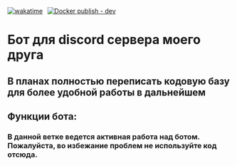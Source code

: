 [![wakatime](https://wakatime.com/badge/github/Zeusina/scp-bot-discord.svg)](https://wakatime.com/badge/github/Zeusina/scp-bot-discord)⠀[![Docker publish - dev](https://github.com/Zeusina/scp-bot-discord/actions/workflows/docker-publish-dev.yml/badge.svg)](https://github.com/Zeusina/scp-bot-discord/actions/workflows/docker-publish-dev.yml)
# Бот для discord сервера моего друга

## В планах полностью переписать кодовую базу для более удобной работы в дальнейшем

## Функции бота:
### В данной ветке ведется активная работа над ботом. Пожалуйста, во избежание проблем не используйте код отсюда.
